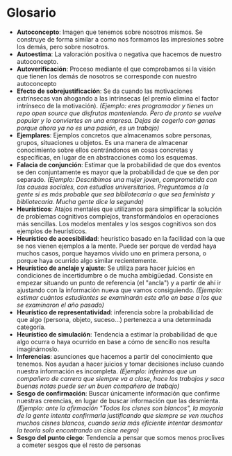 # Glosario

- **Autoconcepto**: Imagen que tenemos sobre nosotros mismos. Se construye de forma similar a como nos formamos las impresiones sobre los demás, pero sobre nosotros.
- **Autoestima**: La valoración positiva o negativa que hacemos de nuestro autoconcepto.
- **Autoverificación**: Proceso mediante el que comprobamos si la visión que tienen los demás de nosotros se corresponde con nuestro autoconcepto
- **Efecto de sobrejustificación**: Se da cuando las motivaciones extrínsecas van ahogando a las intrínsecas (el premio elimina el factor intrínseco de la motivación). _(Ejemplo: eres programador y tienes un repo open source que disfrutas manteniendo. Pero de pronto se vuelve popular y lo conviertes en una empresa. Dejas de cogerlo con ganas porque ahora ya no es una pasión, es un trabajo)_
- **Ejemplares**: Ejemplos concretos que almacenamos sobre personas, grupos, situaciones u objetos. Es una manera de almacenar conocimiento sobre ellos centrándonos en cosas concretas y específicas, en lugar de en abstracciones como los esquemas. 
- **Falacia de conjunción**: Estimar que la probabilidad de que dos eventos se den conjuntamente es mayor que la probabilidad de que se den por separado. _(Ejemplo: Describimos una mujer joven, comprometida con las causas sociales, con estudios universitarios. Preguntamos a la gente si es más probable que sea bibliotecaria o que sea feminista y bibliotecaria. Mucha gente dice la segunda)_
- **Heurísticos**: Atajos mentales que utilizamos para simplificar la solución de problemas cognitivos complejos, transformándolos en operaciones más sencillas. Los modelos mentales y los sesgos cognitivos son dos ejemplos de heurísticos.
- **Heurístico de accesibilidad**: heurístico basado en la facilidad con la que se nos vienen ejemplos a la mente. Puede ser porque de verdad haya muchos casos, porque hayamos vivido uno en primera persona, o porque haya ocurrido algo similar recientemente.
- **Heurístico de anclaje y ajuste**: Se utiliza para hacer juicios en condiciones de incertidumbre o de mucha ambigüedad. Consiste en empezar situando un punto de referencia (el "ancla") y a partir de ahí ir ajustando con la información nueva que vamos consiguiendo. _(Ejemplo: estimar cuántos estudiantes se examinarán este año en base a los que se examinaron el año pasado)_
- **Heurístico de representatividad**: inferencia sobre la probabilidad de que algo (persona, objeto, suceso...) pertenezca a una determinada categoría.
- **Heurístico de simulación**: Tendencia a estimar la probabilidad de que algo ocurra o haya ocurrido en base a cómo de sencillo nos resulta imaginárnoslo.
- **Inferencias**: asunciones que hacemos a partir del conocimiento que tenemos. Nos ayudan a hacer juicios y tomar decisiones incluso cuando nuestra información es incompleta. _(Ejemplo: inferimos que un compañero de carrera que siempre va a clase, hace los trabajos y saca buenas notas puede ser un buen compañero de trabajo)_
- **Sesgo de confirmación**: Buscar únicamente información que confirme nuestras creencias, en lugar de buscar información que las desmienta. _(Ejemplo: ante la afirmación "Todos los cisnes son blancos", la mayoría de la gente intenta confirmarla justificando que siempre se ven muchos muchos cisnes blancos, cuando sería más eficiente intentar desmontar la teoría solo encontrando un cisne negro)_
- **Sesgo del punto ciego**: Tendencia a pensar que somos menos proclives a cometer sesgos que el resto de personas 
